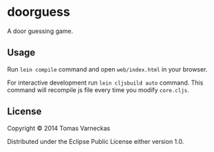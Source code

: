 # doorguess

A door guessing game.

## Usage

Run `lein compile` command and open `web/index.html` in your browser.

For interactive development run `lein cljsbuild auto` command. This
command will recompile js file every time you modify `core.cljs`.

## License

Copyright © 2014 Tomas Varneckas

Distributed under the Eclipse Public License either version 1.0.
